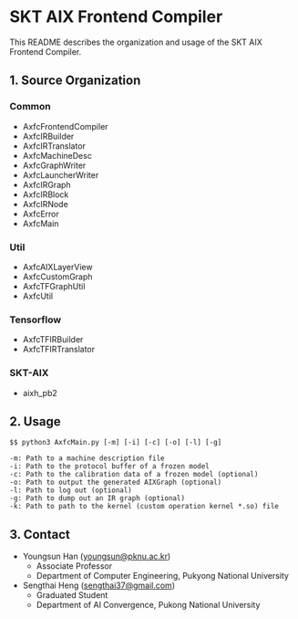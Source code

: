# SKT AIX Frontend Compiler #

This README describes the organization and usage of the SKT AIX Frontend Compiler.

## 1. Source Organization ##

### Common ###

* AxfcFrontendCompiler
* AxfcIRBuilder
* AxfcIRTranslator
* AxfcMachineDesc
* AxfcGraphWriter
* AxfcLauncherWriter
* AxfcIRGraph
* AxfcIRBlock
* AxfcIRNode
* AxfcError
* AxfcMain

### Util ###

* AxfcAIXLayerView
* AxfcCustomGraph
* AxfcTFGraphUtil
* AxfcUtil

### Tensorflow ###

* AxfcTFIRBuilder
* AxfcTFIRTranslator

### SKT-AIX ###

* aixh_pb2

## 2. Usage ##

    $$ python3 AxfcMain.py [-m] [-i] [-c] [-o] [-l] [-g]
    
    -m: Path to a machine description file
    -i: Path to the protocol buffer of a frozen model
    -c: Path to the calibration data of a frozen model (optional)
    -o: Path to output the generated AIXGraph (optional)
    -l: Path to log out (optional)
    -g: Path to dump out an IR graph (optional)
    -k: Path to path to the kernel (custom operation kernel *.so) file

## 3. Contact ##

* Youngsun Han (youngsun@pknu.ac.kr)
  * Associate Professor
  * Department of Computer Engineering, Pukyong National University
* Sengthai Heng (sengthai37@gmail.com)
  * Graduated Student
  * Department of AI Convergence, Pukong National University
